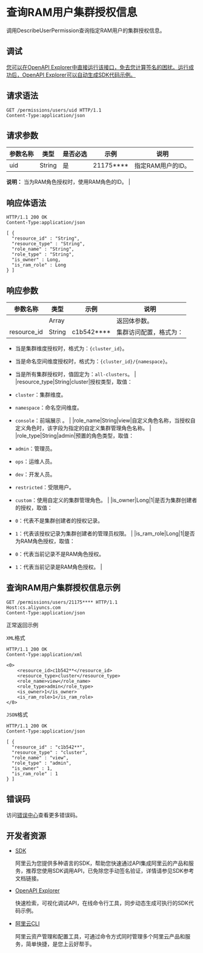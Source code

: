 # 查询RAM用户集群授权信息

调用DescribeUserPermission查询指定RAM用户的集群授权信息。

## 调试

[您可以在OpenAPI Explorer中直接运行该接口，免去您计算签名的困扰。运行成功后，OpenAPI Explorer可以自动生成SDK代码示例。](https://api.aliyun.com/#product=CS&api=DescribeUserPermission&type=ROA&version=2015-12-15)

## 请求语法

```
GET /permissions/users/uid HTTP/1.1
Content-Type:application/json
```

## 请求参数

|参数名称|类型|是否必选|示例|说明|
|----|--|----|--|--|
|uid|String|是|21175\*\*\*\*|指定RAM用户的ID。

 **说明：** 当为RAM角色授权时，使用RAM角色的ID。 |

## 响应体语法

```
HTTP/1.1 200 OK
Content-Type:application/json

[ {
  "resource_id" : "String",
  "resource_type" : "String",
  "role_name" : "String",
  "role_type" : "String",
  "is_owner" : Long,
  "is_ram_role" : Long
} ]
```

## 响应参数

|参数名称|类型|示例|说明|
|----|--|--|--|
| |Array| |返回体参数。 |
|resource\_id|String|c1b542\*\*\*\*|集群访问配置，格式为：

 -   当是集群维度授权时，格式为：`{cluster_id}`。
-   当是命名空间维度授权时，格式为：`{cluster_id}/{namespace}`。
-   当是所有集群授权时，值固定为：`all-clusters`。 |
|resource\_type|String|cluster|授权类型，取值：

 -   `cluster`：集群维度。
-   `namespace`：命名空间维度。
-   `console`：前端展示 。 |
|role\_name|String|view|自定义角色名称，当授权自定义角色时，该字段为指定的自定义集群管理角色名称。 |
|role\_type|String|admin|预置的角色类型，取值：

 -   `admin`：管理员。
-   `ops`：运维人员。
-   `dev`：开发人员。
-   `restricted`：受限用户。
-   `custom`：使用自定义的集群管理角色。 |
|is\_owner|Long|1|是否为集群创建者的授权，取值：

 -   `0`：代表不是集群创建者的授权记录。
-   `1`：代表该授权记录为集群创建者的管理员权限。 |
|is\_ram\_role|Long|1|是否为RAM角色授权，取值：

 -   `0`：代表当前记录不是RAM角色授权。
-   `1`：代表当前记录是RAM角色授权。 |

## 查询RAM用户集群授权信息示例

```
GET /permissions/users/21175**** HTTP/1.1 
Host:cs.aliyuncs.com 
Content-Type:application/json
```

正常返回示例

`XML`格式

```
HTTP/1.1 200 OK
Content-Type:application/xml

<0>
    <resource_id>c1b542**</resource_id>
    <resource_type>cluster</resource_type>
    <role_name>view</role_name>
    <role_type>admin</role_type>
    <is_owner>1</is_owner>
    <is_ram_role>1</is_ram_role>
</0>
```

`JSON`格式

```
HTTP/1.1 200 OK
Content-Type:application/json

[ {
  "resource_id" : "c1b542**",
  "resource_type" : "cluster",
  "role_name" : "view",
  "role_type" : "admin",
  "is_owner" : 1,
  "is_ram_role" : 1
} ]
```

## 错误码

访问[错误中心](https://error-center.aliyun.com/status/product/CS)查看更多错误码。

## 开发者资源

-   [SDK](https://next.api.aliyun.com/api-tools/sdk/CS?version=2015-12-15&)

    阿里云为您提供多种语言的SDK，帮助您快速通过API集成阿里云的产品和服务，推荐您使用SDK调用API，已免除您手动签名验证，详情请参见SDK参考文档链接。

-   [OpenAPI Explorer](https://next.api.aliyun.com/api/CS/2015-12-15/DescribeUserPermission)

    快速检索，可视化调试API，在线命令行工具，同步动态生成可执行的SDK代码示例。

-   [阿里云CLI](https://github.com/aliyun/aliyun-cli)

    阿里云资产管理和配置工具，可通过命令方式同时管理多个阿里云产品和服务，简单快捷，是您上云好帮手。



